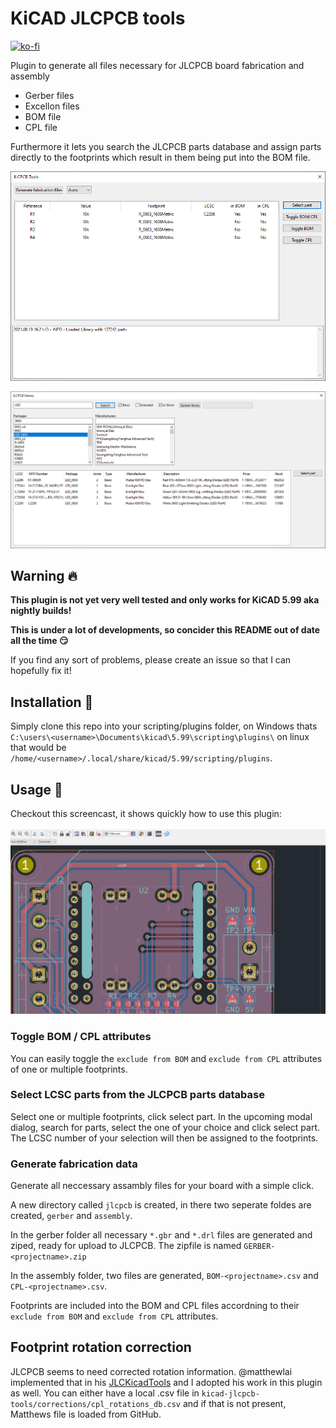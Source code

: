 # KiCAD JLCPCB tools

[![ko-fi](https://ko-fi.com/img/githubbutton_sm.svg)](https://ko-fi.com/I3I364QTM)

Plugin to generate all files necessary for JLCPCB board fabrication and assembly

- Gerber files
- Excellon files
- BOM file
- CPL file

Furthermore it lets you search the JLCPCB parts database and assign parts directly to the footprints which result in them being put into the BOM file.

![The main window](https://github.com/Bouni/kicad-jlcpcb-tools/raw/main/images/main.png)

![The parts library window](https://github.com/Bouni/kicad-jlcpcb-tools/raw/main/images/part_library.png)

## Warning 🔥

**This plugin is not yet very well tested and only works for KiCAD 5.99 aka nightly builds!**

**This is under a lot of developments, so concider this README out of date all the time 😏**

If you find any sort of problems, please create an issue so that I can hopefully fix it!

## Installation 💾

Simply clone this repo into your scripting/plugins folder, on Windows thats `C:\users\<username>\Documents\kicad\5.99\scripting\plugins\` on linux that would be `/home/<username>/.local/share/kicad/5.99/scripting/plugins`.

## Usage 🥳

Checkout this screencast, it shows quickly how to use this plugin:

![KiCAD JLCPCB example](https://raw.githubusercontent.com/Bouni/kicad-jlcpcb-tools/main/images/showcase.gif)

### Toggle BOM / CPL attributes

You can easily toggle the `exclude from BOM` and `exclude from CPL` attributes of one or multiple footprints.

### Select LCSC parts from the JLCPCB parts database

Select one or multiple footprints, click select part. In the upcoming modal dialog, search for parts, select the one of your choice and click select part.
The LCSC number of your selection will then be assigned to the footprints.

### Generate fabrication data

Generate all neccessary assambly files for your board with a simple click.

A new directory called `jlcpcb` is created, in there two seperate foldes are created, `gerber` and `assembly`.

In the gerber folder all necessary `*.gbr` and `*.drl` files are generated and ziped, ready for upload to JLCPCB.
The zipfile is named `GERBER-<projectname>.zip`

In the assembly folder, two files are generated, `BOM-<projectname>.csv` and `CPL-<projectname>.csv`.

Footprints are included into the BOM and CPL files accordning to their `exclude from BOM` and `exclude from CPL` attributes.

## Footprint rotation correction

JLCPCB seems to need corrected rotation information. @matthewlai implemented that in his [JLCKicadTools](https://github.com/matthewlai/JLCKicadTools) and I adopted his work in this plugin as well.
You can either have a local .csv file in `kicad-jlcpcb-tools/corrections/cpl_rotations_db.csv` and if that is not present, Matthews file is loaded from GitHub.

